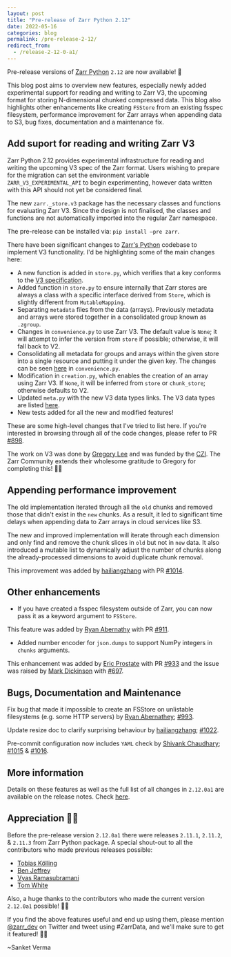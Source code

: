 ```yaml
---
layout: post
title: "Pre-release of Zarr Python 2.12"
date: 2022-05-16
categories: blog
permalink: /pre-release-2-12/
redirect_from:
  - /release-2-12-0-a1/
---
```


Pre-release versions of
[Zarr Python](https://github.com/zarr-developers/zarr-python) `2.12`
are now available! 🎉

This blog post aims to overview new features, especially newly added
experimental support for reading and writing to Zarr V3, the upcoming
format for storing N-dimensional chunked compressed data.
This blog also highlights other enhancements like
creating `FSStore` from an existing fsspec filesystem, performance
improvement for Zarr arrays when appending data to S3, bug fixes,
documentation and a maintenance fix.

## Add suport for reading and writing Zarr V3

Zarr Python 2.12 provides experimental infrastructure for reading and writing
the upcoming V3 spec of the Zarr format. Users wishing to prepare for the
migration can set the environment variable `ZARR_V3_EXPERIMENTAL_API` to begin
experimenting, however data written with this API should not yet be considered
final.

The new `zarr._store.v3` package has the necessary classes and functions for
evaluating Zarr V3. Since the design is not finalised, the classes and
functions are not automatically imported into the regular Zarr namespace.

The pre-release can be installed via: `pip install —pre zarr`.

There have been significant changes to
[Zarr's Python](https://github.com/zarr-developers/zarr-python) codebase to implement
V3 functionality. I'd be highlighting some of the main changes here:

- A new function is added in `store.py`, which verifies that a key conforms to
  the [V3 specification](https://zarr-specs.readthedocs.io/en/core-protocol-v3.0-dev/).
- Added function in `store.py` to ensure internally that Zarr stores are always
  a class with a specific interface derived from `Store`, which is slightly
  different from `MutableMapping`.
- Separating `metadata` files from the data (arrays). Previously metadata and
  arrays were stored together in a consolidated group known as `.zgroup`.
- Changes in `convenience.py` to use Zarr V3. The default value is `None`; it
  will attempt to infer the version from `store` if possible; otherwise, it
  will fall back to V2.
- Consolidating all metadata for groups and arrays within the given store into
  a single resource and putting it under the given key. The changes can be seen
  [here](https://github.com/zarr-developers/zarr-python/blob/b9b9bf9e0577380222f2d7871e5272d8dfff9723/zarr/convenience.py#L1163)
  in `convenience.py`.
- Modification in `creation.py`, which enables the creation of an array using
  Zarr V3. If `None`, it will be inferred from `store` or `chunk_store`;
  otherwise defaults to V2.
- Updated `meta.py` with the new V3 data types links. The V3 data types are
  listed [here](https://zarr-specs.readthedocs.io/en/core-protocol-v3.0-dev/extensions/data-types.html).
- New tests added for all the new and modified features!


These are some high-level changes that I've tried to list here. If you're
interested in browsing through all of the code changes, please refer to PR
[#898](https://github.com/zarr-developers/zarr-python/pull/898).

The work on V3 was done by [Gregory Lee](https://github.com/grlee77) and was
funded by the [CZI](https://chanzuckerberg.com/eoss/). The Zarr Community
extends their wholesome gratitude to Gregory for completing this! 🙌🏻

## Appending performance improvement

The old implementation iterated through all the `old` chunks and removed those
that didn't exist in the `new` chunks. As a result, it led to significant time
delays when appending data to Zarr arrays in cloud services like S3.

The new and improved implementation will iterate through each dimension and
only find and remove the chunk slices in `old` but not in `new` data. It also
introduced a mutable list to dynamically adjust the number of chunks along the
already-processed dimensions to avoid duplicate chunk removal.

This improvement was added by [hailiangzhang](https://github.com/hailiangzhang)
with PR [#1014](https://github.com/zarr-developers/zarr-python/pull/1014).

## Other enhancements

- If you have created a fsspec filesystem outside of Zarr, you can now pass it
  as a keyword argument to `FSStore`.

This feature was added by [Ryan Abernathy](https://github.com/rabernat) with PR
[#911](https://github.com/zarr-developers/zarr-python/pull/911).

- Added number encoder for `json.dumps` to support NumPy integers in `chunks` arguments. 

This enhancement was added by [Eric Prostate](https://github.com/ericpre) with
PR [#933](https://github.com/zarr-developers/zarr-python/pull/933) and the
issue was raised by [Mark Dickinson](https://github.com/mdickinson) with
[#697](https://github.com/zarr-developers/zarr-python/issues/697).

## Bugs, Documentation and Maintenance

Fix bug that made it impossible to create an FSStore on unlistable filesystems
(e.g. some HTTP servers) by [Ryan Abernathey](https://github.com/rabernat);
[#993](https://github.com/zarr-developers/zarr-python/issues/993).

Update resize doc to clarify surprising behaviour by
[hailiangzhang](https://github.com/hailiangzhang);
[#1022](https://github.com/zarr-developers/zarr-python/pull/1022).

Pre-commit configuration now includes `YAML` check by [Shivank
Chaudhary](https://github.com/Alt-Shivam);
[#1015](https://github.com/zarr-developers/zarr-python/issues/1015) &
[#1016](https://github.com/zarr-developers/zarr-python/issues/1016).

## More information

Details on these features as well as the full list of all changes in `2.12.0a1`
are available on the release notes. Check
[here](https://zarr--1023.org.readthedocs.build/en/1023/release.html#a1).

## Appreciation 🙌🏻

Before the pre-release version `2.12.0a1` there were releases `2.11.1`,
`2.11.2`, & `2.11.3` from Zarr Python package. A special shout-out to all the
contributors who made previous releases possible:

- [Tobias Kölling](https://github.com/d70-t)
- [Ben Jeffrey](https://github.com/benjeffery)
- [Vyas Ramasubramani](https://github.com/vyasr)
- [Tom White](https://github.com/tomwhite)

Also, a huge thanks to the contributors who made the current version `2.12.0a1`
possible! 🙌🏻

If you find the above features useful and end up using them, please mention
[@zarr_dev](https://twitter.com/zarr_dev) on Twitter and tweet using #ZarrData,
and we'll make sure to get it featured! ✌🏻

~Sanket Verma
